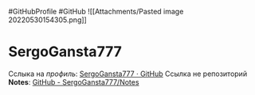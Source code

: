 #GitHubProfile #GitHub
![[Attachments/Pasted image 20220530154305.png]]
# SergoGansta777
Сслыка на *профиль*: [SergoGansta777 · GitHub](https://github.com/SergoGansta777)
Ссылка не репозиторий **Notes**: [GitHub - SergoGansta777/Notes](https://github.com/SergoGansta777/Notes)